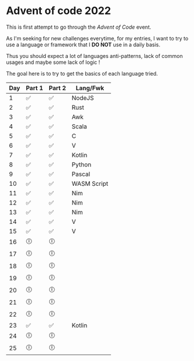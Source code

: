 # Advent of code 2022

This is first attempt to go through the *Advent of Code* event.

As I'm seeking for new challenges everytime, for my entries, I want to try to use a language or framework that I **DO NOT** use in a daily basis.

Thus you should expect a lot of languages anti-patterns, lack of common usages and maybe some lack of logic !

The goal here is to try to get the basics of each language tried.

| Day | Part 1 | Part 2 | Lang/Fwk   |
| --- | ------ | ------ | ---------- |
| 1   | ✅     | ✅     | NodeJS      |
| 2   | ✅     | ✅     | Rust        |
| 3   | ✅     | ✅     | Awk         |
| 4   | ✅     | ✅     | Scala       |
| 5   | ✅     | ✅     | C           |
| 6   | ✅     | ✅     | V           |
| 7   | ✅     | ✅     | Kotlin      |
| 8   | ✅     | ✅     | Python      |
| 9   | ✅     | ✅     | Pascal      |
| 10  | ✅     | ✅     | WASM Script |
| 11  | ✅     | ✅     | Nim         |
| 12  | ✅     | ✅     | Nim         |
| 13  | ✅     | ✅     | Nim         |
| 14  | ✅     | ✅     | V           |
| 15  | ✅     | ✅     | V           |
| 16  | 🕕     | 🕕     |             |
| 17  | 🕕     | 🕕     |             |
| 18  | 🕕     | 🕕     |             |
| 19  | 🕕     | 🕕     |             |
| 20  | 🕕     | 🕕     |             |
| 21  | 🕕     | 🕕     |             |
| 22  | 🕕     | 🕕     |             |
| 23  | ✅     | ✅     | Kotlin      |
| 24  | 🕕     | 🕕     |             |
| 25  | 🕕     | 🕕     |             |